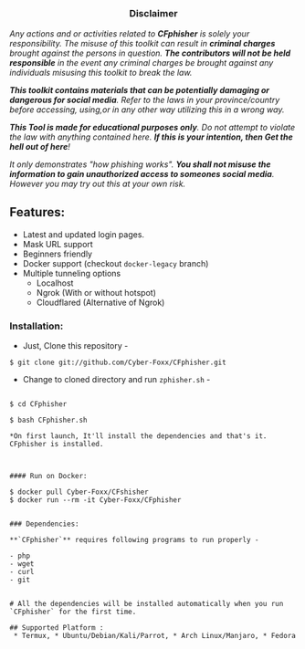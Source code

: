<!-- CFphisher -->


##

<h3><p align="center">Disclaimer</p></h3>

<i>Any actions and or activities related to <b>CFphisher</b> is solely your responsibility. The misuse of this toolkit can result in <b>criminal charges</b> brought against the persons in question. <b>The contributors will not be held responsible</b> in the event any criminal charges be brought against any individuals misusing this toolkit to break the law.

<b>This toolkit contains materials that can be potentially damaging or dangerous for social media</b>. Refer to the laws in your province/country before accessing, using,or in any other way utilizing this in a wrong way.

<b>This Tool is made for educational purposes only</b>. Do not attempt to violate the law with anything contained here. <b>If this is your intention, then Get the hell out of here</b>!

It only demonstrates "how phishing works". <b>You shall not misuse the information to gain unauthorized access to someones social media</b>. However you may try out this at your own risk.</i>

##


## Features: 

- Latest and updated login pages.
- Mask URL support 
- Beginners friendly
- Docker support (checkout `docker-legacy` branch)
- Multiple tunneling options
  - Localhost
  - Ngrok (With or without hotspot)
  - Cloudflared (Alternative of Ngrok)





### Installation:

- Just, Clone this repository -
```
$ git clone git://github.com/Cyber-Foxx/CFphisher.git
```

- Change to cloned directory and run `zphisher.sh` -
```

$ cd CFphisher

$ bash CFphisher.sh

*On first launch, It'll install the dependencies and that's it. CFphisher is installed.



#### Run on Docker:

$ docker pull Cyber-Foxx/CFshisher
$ docker run --rm -it Cyber-Foxx/CFphisher


### Dependencies:

**`CFphisher`** requires following programs to run properly -

- php
- wget
- curl
- git


# All the dependencies will be installed automatically when you run `CFphisher` for the first time.

## Supported Platform :
 * Termux, * Ubuntu/Debian/Kali/Parrot, * Arch Linux/Manjaro, * Fedora
